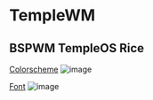 # TempleWM
## BSPWM TempleOS Rice 

[Colorscheme](https://github.com/tristanmvh/gods-color-palette/)
![image](https://user-images.githubusercontent.com/58142952/162036907-c4f58783-c6c3-4481-b14f-6c6c040cfcd0.png)

[Font](https://github.com/rendello/templeos_font)
![image](https://user-images.githubusercontent.com/58142952/162037007-8727ba6f-32c3-4a44-9178-fff7dda2c921.png)

